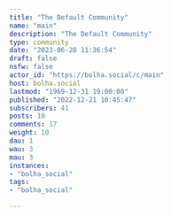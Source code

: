 ```yaml
---
title: "The Default Community" 
name: "main"
description: "The Default Community"
type: community
date: "2023-06-20 11:36:54"
draft: false
nsfw: false
actor_id: "https://bolha.social/c/main"
host: bolha.social
lastmod: "1969-12-31 19:00:00"
published: "2022-12-21 10:45:47"
subscribers: 41
posts: 10
comments: 17
weight: 10
dau: 1
wau: 3
mau: 3
instances:
- "bolha_social"
tags: 
- "bolha_social"

---
```

